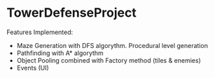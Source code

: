 # TowerDefenseProject
Features Implemented:
- Maze Generation with DFS algorythm. Procedural level generation
- Pathfinding with A* algorythm
- Object Pooling combined with Factory method (tiles & enemies)
- Events (UI)
  
